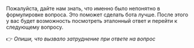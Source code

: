 Пожалуйста, дайте нам знать, что именно было непонятно в формулировке вопроса. Это поможет сделать бота лучше. После этого у вас будет возможность посмотреть эталонный ответ и перейти к следующему вопросу.

👉 *Опиши, что вызвало затруднение при ответе на вопрос*
